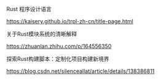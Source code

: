 Rust 程序设计语言

https://kaisery.github.io/trpl-zh-cn/title-page.html

关于Rust模块系统的清晰解释

https://zhuanlan.zhihu.com/p/164556350

探索Rust构建脚本：定制化项目构建新境界

https://blog.csdn.net/silenceallat/article/details/138386811